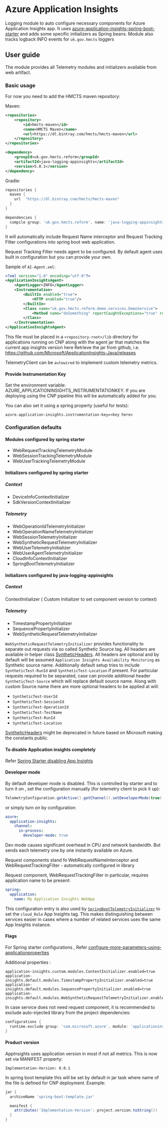 # Azure Application Insights

Logging module to auto configure necessary components for Azure Application Insights app. It uses [azure-application-insights-spring-boot-starter](https://github.com/Microsoft/ApplicationInsights-Java/tree/v2.3.1/azure-application-insights-spring-boot-starter) and adds some specific initializers as Spring beans. Module also tracks logback INFO events for `uk.gov.hmcts` loggers

## User guide

The module provides all Telemetry modules and initializers available from web artifact.

### Basic usage

For now you need to add the HMCTS maven repository: 

Maven:

```xml
<repositories>
    <repository>
        <id>hmcts-maven</id>
        <name>HMCTS Maven</name>
        <url>https://dl.bintray.com/hmcts/hmcts-maven</url>
    </repository>
</repositories>

<dependency>
    <groupId>uk.gov.hmcts.reform</groupId>
    <artifactId>java-logging-appinsights</artifactId>
    <version>5.0.1</version>
</dependency>
```

Gradle:

```groovy
repositories {
  maven {
    url  "https://dl.bintray.com/hmcts/hmcts-maven"
  }
}

dependencies {
  compile group: 'uk.gov.hmcts.reform', name: 'java-logging-appinsights', version: '5.0.1'
}
```

It will automatically include Request Name interceptor and Request Tracking Filter configurations into spring boot web application.

Request Tracking Filter needs agent to be configured. By default agent uses built in configuration but you can provide your own. 

Sample of `AI-Agent.xml`:

```xml
<?xml version="1.0" encoding="utf-8"?>
<ApplicationInsightsAgent>
    <AgentLogger>INFO</AgentLogger>
    <Instrumentation>
        <BuiltIn enabled="true">
            <HTTP enabled="true"/>
        </BuiltIn>
        <Class name="uk.gov.hmcts.reform.demo.services.DemoService">
            <Method name="doSomething" reportCaughtExceptions="true" reportExecutionTime="true"/>
        </Class>
    </Instrumentation>
</ApplicationInsightsAgent>
```

This file must be placed in a `<repository-root>/lib` directory for applications running on CNP along with the agent jar that matches the current app insights version here
Retrieve the jar from github, i.e. https://github.com/Microsoft/ApplicationInsights-Java/releases

TelemetryClient can be `autowired`  to implement custom telemetry metrics.

#### Provide Instrumentation Key
     
Set the environment variable: AZURE_APPLICATIONINSIGHTS_INSTRUMENTATIONKEY. If you are deploying using the CNP pipeline this will be automatically added for you.

You can also set it using a spring property (useful for tests):

```properties
azure.application-insights.instrumentation-key=<key here>
```
### Configuration defaults

#### Modules configured by spring starter

- WebRequestTrackingTelemetryModule
- WebSessionTrackingTelemetryModule
- WebUserTrackingTelemetryModule

#### Initializers configured by spring starter


##### Context

- DeviceInfoContextInitializer
- SdkVersionContextInitializer

##### Telemetry

- WebOperationIdTelemetryInitializer
- WebOperationNameTelemetryInitializer
- WebSessionTelemetryInitializer
- WebSyntheticRequestTelemetryInitializer
- WebUserTelemetryInitializer
- WebUserAgentTelemetryInitializer
- CloudInfoContextInitializer
- SpringBootTelemetryInitializer

#### Initializers configured by java-logging-appinsights

##### Context
ContextInitializer ( Custom Initializer to set component version to context)

##### Telemetry

- TimestampPropertyInitializer
- SequencePropertyInitializer
- WebSyntheticRequestTelemetryInitializer


`WebSyntheticRequestTelemetryInitializer` provides functionality to separate out requests via so called Synthetic Source tag.
All headers are available in helper class [SyntheticHeaders](java-logging-appinsights/src/main/java/uk/gov/hmcts/reform/logging/appinsights/SyntheticHeaders).
All headers are optional and by default will be assumed `Application Insights Availability Monitoring` as Synthetic source name.
Additionally default setup tries to include `SyntheticTest-RunId` and `SyntheticTest-Location` if present.
For particular requests required to be separated, case can provide additional header `SyntheticTest-Source` which will replace default source name.
Along with custom Source name there are more optional headers to be applied at will:

- `SyntheticTest-UserId`
- `SyntheticTest-SessionId`
- `SyntheticTest-OperationId`
- `SyntheticTest-TestName`
- `SyntheticTest-RunId`
- `SyntheticTest-Location`

[SyntheticHeaders](java-logging-appinsights/src/main/java/uk/gov/hmcts/reform/logging/appinsights/SyntheticHeaders) might be deprecated in future based on Microsoft making the constants public.

#### To disable Application insights completely 

Refer [Spring Starter disabling App Insights](https://github.com/Microsoft/ApplicationInsights-Java/tree/v2.3.1/azure-application-insights-spring-boot-starter#completely-disable-application-insights-using-applicationproperties)

#### Developer mode

By default developer mode is disabled. This is controlled by starter and to turn it on , set the configuration manually (for telemetry client to pick it up):

```java
TelemetryConfiguration.getActive().getChannel().setDeveloperMode(true);
```

or simply turn on by configuration:

```yaml
azure:
  application-insights:
    channel:
      in-process:
        developer-mode: true

```

Dev mode causes significant overhead in CPU and network bandwidth. But sends each telemetry one by one instantly available on Azure.

Request components stand fo WebRequestNameInterceptor and WebRequestTrackingFilter - automatically configured in library

Request component, WebRequestTrackingFilter in particular, requires application name to be present:

```yaml
spring:
  application:
    name: My Application Insights WebApp
```

This configuration entry is also used by [`SpringBootTelemetryInitializer`](https://github.com/Microsoft/ApplicationInsights-Java/blob/v2.3.1/azure-application-insights-spring-boot-starter/src/main/java/com/microsoft/applicationinsights/autoconfigure/initializer/SpringBootTelemetryInitializer.java) to set the `cloud_Role` App Insights tag. This makes distinguishing between services easier in cases where a number of related services uses the same App Insights instance.


#### Flags

For Spring starter configurations , Refer [configure-more-parameters-using-applicationproperties](https://github.com/Microsoft/ApplicationInsights-Java/tree/v2.3.1/azure-application-insights-spring-boot-starter#configure-more-parameters-using-applicationproperties)

Additional properties : 
```properties
application-insights.custom.modules.ContextInitializer.enabled=true
application-insights.default.modules.TimestampPropertyInitializer.enabled=true
application-insights.default.modules.SequencePropertyInitializer.enabled=true
application-insights.default.modules.WebSyntheticRequestTelemetryInitializer.enabled=true

```


In case service does not need request component, it is recommended to exclude auto-injected library from the project dependencies:

```groovy
configurations {
  runtime.exclude group: 'com.microsoft.azure', module: 'applicationinsights-agent'
}
```

#### Product version

AppInsights uses application version in most if not all metrics. This is now set via MANIFEST property:

```manifest
Implementation-Version: 0.0.1
```

In spring boot template this will be set by default in jar task where name of the file is defined for CNP deployment. Example:

```groovy
jar {
  archiveName 'spring-boot-template.jar'

  manifest {
    attributes('Implementation-Version': project.version.toString())
  }
}
```
